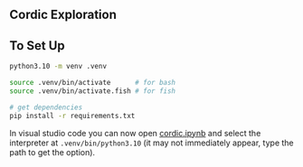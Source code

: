 ## Cordic Exploration
## To Set Up
```bash
python3.10 -m venv .venv

source .venv/bin/activate      # for bash
source .venv/bin/activate.fish # for fish

# get dependencies
pip install -r requirements.txt 
```

In visual studio code you can now open [cordic.ipynb](./cordic.ipynb) and select the interpreter at `.venv/bin/python3.10` (it may not immediately appear, type the path to get the option).

